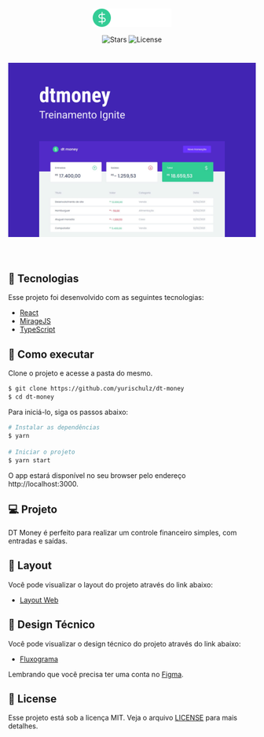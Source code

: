 <p align="center">
  <img alt="DT Money" src=".github/logo.svg" width="160px">
</p>

<p align="center">  
  <img src="https://img.shields.io/github/stars/yurischulz/devask?label=stars&message=MIT&color=2F80ED&labelColor=000000" alt="Stars">

  <img  src="https://img.shields.io/static/v1?label=license&message=MIT&color=2F80ED&labelColor=000000" alt="License">   
</p>

<h1 align="center">
    <img alt="DT Money" src=".github/cover.svg" />
</h1>

<br>

## 🧪 Tecnologias

Esse projeto foi desenvolvido com as seguintes tecnologias:

- [React](https://reactjs.org)
- [MirageJS](https://miragejs.com/)
- [TypeScript](https://www.typescriptlang.org/)

## 🚀 Como executar

Clone o projeto e acesse a pasta do mesmo.

```bash
$ git clone https://github.com/yurischulz/dt-money
$ cd dt-money
```

Para iniciá-lo, siga os passos abaixo:

```bash
# Instalar as dependências
$ yarn

# Iniciar o projeto
$ yarn start
```

O app estará disponível no seu browser pelo endereço http://localhost:3000.

## 💻 Projeto

DT Money é perfeito para realizar um controle financeiro simples, com entradas e saídas.

## 🔖 Layout

Você pode visualizar o layout do projeto através do link abaixo:

- [Layout Web](https://www.figma.com/file/0xmu9mj2TJYoIOubBFWsk5/dtmoney-Ignite-(Copy))

## 🔖 Design Técnico

Você pode visualizar o design técnico do projeto através do link abaixo:

- [Fluxograma](https://whimsical.com/flow-6g8NppjfbG8Usu7s9JQWT2)

Lembrando que você precisa ter uma conta no [Figma](http://figma.com/).

## 📝 License

Esse projeto está sob a licença MIT. Veja o arquivo [LICENSE](LICENSE.md) para mais detalhes.